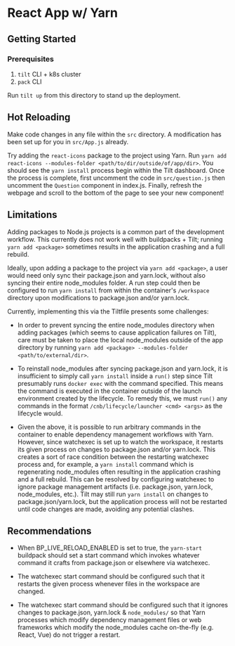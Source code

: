 # React App w/ Yarn

## Getting Started

### Prerequisites
1. `tilt` CLI + k8s cluster
1. `pack` CLI

Run `tilt up` from this directory to stand up the deployment.

## Hot Reloading

Make code changes in any file within the `src` directory. A modification has
been set up for you in `src/App.js` already. 

Try adding the `react-icons` package to the project using Yarn. Run `yarn add
react-icons --modules-folder <path/to/dir/outside/of/app/dir>`. You should see
the `yarn install` process begin within the Tilt dashboard. Once the process is
complete, first uncomment the code in `src/question.js` then uncomment the
`Question` component in index.js. Finally, refresh the webpage and scroll to
the bottom of the page to see your new component!

## Limitations 

Adding packages to Node.js projects is a common part of the development
workflow. This currently does not work well with buildpacks + Tilt; running `yarn add <package>`
sometimes results in the application crashing and a full rebuild.

Ideally, upon adding a package to the project via `yarn add <package>`, a user
would need only sync their package.json and yarn.lock, without also syncing
their entire node_modules folder. A run step could then be configured to run `yarn install`
from within the container's `/workspace` directory upon modifications to package.json and/or yarn.lock.

Currently, implementing this via the Tiltfile presents some challenges:

- In order to prevent syncing the entire node_modules directory when adding
  packages (which seems to cause application failures on Tilt), care must be
  taken to place the local node_modules outside of the app directory by running `yarn
  add <package> --modules-folder <path/to/external/dir>`.

- To reinstall node_modules after syncing package.json and yarn.lock, it is
  insufficient to simply call `yarn install` inside a `run()` step since Tilt
  presumably runs `docker exec` with the command specified. This means the
  command is executed in the container outside of the launch environment
  created by the lifecycle. To remedy this, we must `run()` any commands in the
  format `/cnb/lifecycle/launcher <cmd> <args>` as the lifecycle would.

- Given the above, it is possible to run arbitrary commands in the container to
  enable dependency management workflows with Yarn. However, since watchexec is
  set up to watch the workspace, it restarts its given process on changes to
  package.json and/or yarn.lock. This creates a sort of race condition between
  the restarting watchexec process and, for example, a `yarn install` command
  which is regenerating node_modules often resulting in the application
  crashing and a full rebuild. This can be resolved by configuring watchexec to
  ignore package management artifacts (i.e. package.json, yarn.lock,
  node_modules, etc.). Tilt may still run `yarn install` on changes to
  package.json/yarn.lock, but the application process will not be restarted
  until code changes are made, avoiding any potential clashes.

## Recommendations

- When BP_LIVE_RELOAD_ENABLED is set to true, the `yarn-start` buildpack should
  set a start command which invokes whatever command it crafts from
  package.json or elsewhere via watchexec.

- The watchexec start command should be configured such that it restarts the
  given process whenever files in the workspace are changed.

- The watchexec start command should be configured such that it ignores changes
  to package.json, yarn.lock & `node_modules/` so that Yarn processes which
  modify dependency management files or web frameworks which modify the
  node_modules cache on-the-fly (e.g. React, Vue) do not trigger a restart. 


